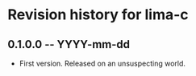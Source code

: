 # Revision history for lima-c

## 0.1.0.0  -- YYYY-mm-dd

* First version. Released on an unsuspecting world.
